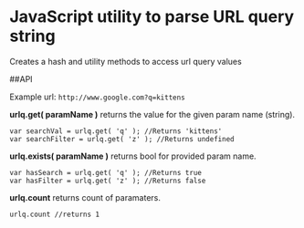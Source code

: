 JavaScript utility to parse URL query string
============================================

Creates a hash and utility methods to access url query values

##API

Example url: `http://www.google.com?q=kittens`

**urlq.get( paramName )** returns the value for the given param name (string).

    var searchVal = urlq.get( 'q' ); //Returns 'kittens'
    var searchFilter = urlq.get( 'z' ); //Returns undefined

**urlq.exists( paramName )** returns bool for provided param name.

    var hasSearch = urlq.get( 'q' ); //Returns true
    var hasFilter = urlq.get( 'z' ); //Returns false

**urlq.count** returns count of paramaters.

    urlq.count //returns 1